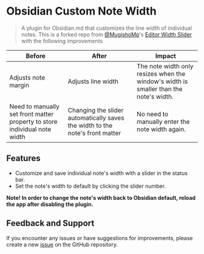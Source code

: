 # Obsidian Custom Note Width
> A plugin for Obsidian.md that customizes the line width of individual notes. This is a forked repo from [@MugishoMp](https://github.com/MugishoMp)'s [Editor Width Slider](https://github.com/MugishoMp/obsidian-editor-width-slider) with the following improvements

| Before  | After | Impact
| ------------- | ------------- | ------------- | 
| Adjusts note margin  | Adjusts line width  | The note width only resizes when the window's width is smaller than the note's width.|
| Need to manually set front matter property to store individual note width  | Changing the slider automatically saves the width to the note's front matter | No need to manually enter the note width again.|

## Features
- Customize and save individual note's width with a slider in the status bar.
- Set the note's width to default by clicking the slider number. 

**Note! In order to change the note's width back to Obsidian default, reload the app after disabling the plugin.**

## Feedback and Support

If you encounter any issues or have suggestions for improvements, please create a new [issue](https://github.com/joel-y85/obsidian-custom-note-width/issues) on the GitHub repository.
